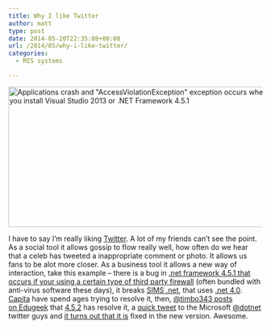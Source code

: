 ```yaml
---
title: Why I like Twitter
author: matt
type: post
date: 2014-05-20T22:35:08+00:00
url: /2014/05/why-i-like-twitter/
categories:
  - MIS systems

---
```

<img class="size-full wp-image-58" src="//matt40k.uk/wp-content/uploads/2014/05/451error.png" alt="Applications crash and &quot;AccessViolationException&quot; exception occurs when you use System.Data.SqlClient after you install Visual Studio 2013 or .NET Framework 4.5.1" width="779" height="278" />

I have to say I&#8217;m really liking <a href="http://twitter.com/matt40k" target="_blank" rel="nofollow">Twitter</a>. A lot of my friends can&#8217;t see the point. As a social tool it allows gossip to flow really well, how often do we hear that a celeb has tweeted a inappropriate comment or photo. It allows us fans to be alot more closer. As a business tool it allows a new way of interaction, take this example &#8211; there is a bug in <a href="http://support.microsoft.com/kb/2915689" target="_blank" rel="nofollow">.net framework 4.5.1 that occurs if your using a certain type of third party firewall</a> (often bundled with anti-virus software these days), it breaks <a href="http://www.capita-sims.co.uk/" target="_blank" rel="nofollow">SIMS .net</a>, that uses <a href="http://en.wikipedia.org/wiki/.NET_Framework_version_history#.NET_Framework_4" target="_blank" rel="nofollow">.net 4.0</a>. <a href="http://www.capita-sims.co.uk/" target="_blank" rel="nofollow">Capita</a> have spend ages trying to resolve it, then, <a href="http://www.edugeek.net/forums/mis-systems/129997-microsoft-net-4-5-1-update-borking-sims-net-anyone-else-2.html#post1166917" target="_blank" rel="nofollow">@timbo343 posts on Edugeek</a> that <a href="http://en.wikipedia.org/wiki/.NET_Framework_version_history#.NET_Framework_4.5.2" target="_blank" rel="nofollow">4.5.2</a> has resolve it, a <a href="http://twitter.com/matt40k/status/464869385816268800" target="_blank" rel="nofollow">quick tweet</a> to the Microsoft <a href="http://twitter.com/DotNet" target="_blank" rel="nofollow">@dotnet</a> twitter guys and <a href="http://twitter.com/PreetiKr007/status/466661569221238784" target="_blank" rel="nofollow">it turns out that it is</a> fixed in the new version. Awesome.

